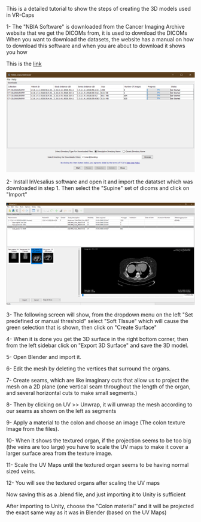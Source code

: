  This is a detailed tutorial to show the steps of creating the 3D models used in VR-Caps

1- The "NBIA Software" is downloaded from the Cancer Imaging Archive website that we get the DICOMs from, it is used to download the DICOMs
When you want to download the datasets, the website has a manual on how to download this software and when you are about to download it shows you how

This is the [link](https://wiki.cancerimagingarchive.net/display/NBIA/Downloading+TCIA+Images)

<p align="center">
<img src='Creating 3D Models Tutorial/images/1_NBIA Data Retriever.png' width=512/> 
</p>

2- Install InVesalius software and open it and import the datatset which was downloaded in step 1. Then select the "Supine" set of dicoms and click on "Import"

<p align="center">
<img src='images/2_InVesalius3 (Importing DICOM and selecting Supine set).png' width=512/> 
</p>


3- The following screen will show, from the dropdown menu on the left "Set predefined or manual threshold" select "Soft TIssue" which will cause the green selection that is shown, then click on "Create Surface"

4- When it is done you get the 3D surface in the right bottom corner, then from the left sidebar click on "Export 3D Surface" and save the 3D model.

5- Open Blender and import it.

6- Edit the mesh by deleting the vertices that surround the organs.

7- Create seams, which are like imaginary cuts that allow us to project the mesh on a 2D plane (one vertical seam throughout the length of the organ, and several horizontal cuts to make small segments.)

8- Then by clicking on UV >> Unwrap, it will unwrap the mesh according to our seams as shown on the left as segments

9- Apply a material to the colon and choose an image (The colon texture Image from the files). 

10- When it shows the textured organ, if the projection seems to be too big (the veins are too large) you have to scale the UV maps to make it cover a larger surface area from the texture image.

11- Scale the UV Maps until the textured organ seems to be having normal sized veins.

12- You will see the textured organs after scaling the UV maps

Now saving this as a .blend file, and just importing it to Unity is sufficient

After importing to Unity,  choose the "Colon material" and it will be projected the exact same way as it was in Blender (based on the UV Maps)
